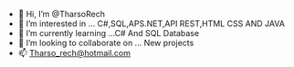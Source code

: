 - 👋 Hi, I’m @TharsoRech
- 👀 I’m interested in ... C#,SQL,APS.NET,API REST,HTML CSS AND JAVA 
- 🌱 I’m currently learning ...C# And SQL Database
- 💞️ I’m looking to collaborate on ... New projects 
- 📫 Tharso_rech@hotmail.com

<!---
TharsoRech/TharsoRech is a ✨ special ✨ repository because its `README.md` (this file) appears on your GitHub profile.
You can click the Preview link to take a look at your changes.
--->
